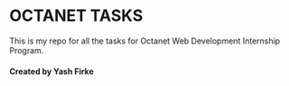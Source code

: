 # OCTANET TASKS

This is my repo for all the tasks for Octanet Web Development Internship Program.

#### Created by Yash Firke
